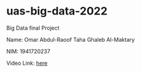 # uas-big-data-2022
Big Data final Project

Name: Omar Abdul-Raoof Taha Ghaleb Al-Maktary

NIM: 1941720237

Video Link: <a href="https://youtu.be/uoSiy5b8Rvg" target="_blank" rel="noopener noreferrer">here</a>

